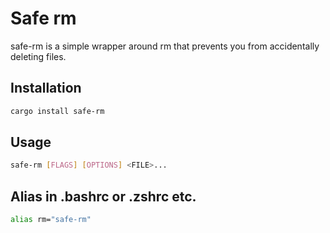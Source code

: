 # Safe rm
safe-rm is a simple wrapper around rm that prevents you from accidentally deleting files.

## Installation
```bash
cargo install safe-rm
```
## Usage
```bash
safe-rm [FLAGS] [OPTIONS] <FILE>...
```

## Alias in .bashrc or .zshrc etc.
```bash
alias rm="safe-rm"
```